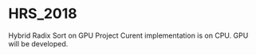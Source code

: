 # HRS_2018
Hybrid Radix Sort on GPU Project
Curent implementation is on CPU. GPU will be developed.
